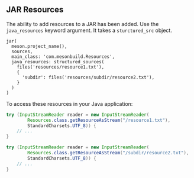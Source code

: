 ## JAR Resources

The ability to add resources to a JAR has been added. Use the `java_resources`
keyword argument. It takes a `sturctured_src` object.

```meson
jar(
  meson.project_name(),
  sources,
  main_class: 'com.mesonbuild.Resources',
  java_resources: structured_sources(
    files('resources/resource1.txt'),
    {
      'subdir': files('resources/subdir/resource2.txt'),
    }
  )
)
```

To access these resources in your Java application:

```java
try (InputStreamReader reader = new InputStreamReader(
        Resources.class.getResourceAsStream("/resource1.txt"),
        StandardCharsets.UTF_8)) {
    // ...
}

try (InputStreamReader reader = new InputStreamReader(
        Resources.class.getResourceAsStream("/subdir/resource2.txt"),
        StandardCharsets.UTF_8)) {
    // ...
}
```
